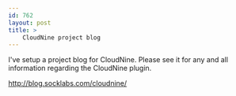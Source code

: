 ```yaml
---
id: 762
layout: post
title: >
    CloudNine project blog
---
```


I've setup a project blog for CloudNine. Please see it for any and all information regarding the CloudNine plugin.

<a href="http://blog.socklabs.com/cloudnine/">http://blog.socklabs.com/cloudnine/</a>
